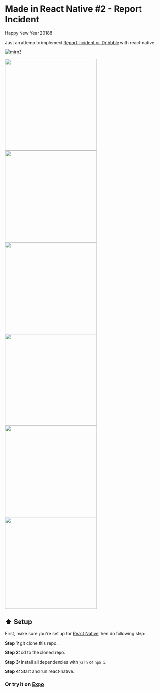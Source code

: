 # Made in React Native #2 - Report Incident

Happy New Year 2018!!

Just an attemp to implement [Report Incident on Dribbble](https://dribbble.com/shots/3506590-An-incident-in-front-of-you) with react-native.

![mirn2](https://user-images.githubusercontent.com/21040043/34705175-11898d7c-f531-11e7-8a87-2767bd332754.gif)


<img src="https://user-images.githubusercontent.com/21040043/34705228-93ba85d0-f531-11e7-9df9-8bf2ea548b9b.png" width="300"> <img src="https://user-images.githubusercontent.com/21040043/34705329-543d798e-f532-11e7-834f-e51da13e1f46.png" width="300"> <img src="https://user-images.githubusercontent.com/21040043/34705371-89746bf8-f532-11e7-8026-05b012a57596.png" width="300"> <img src="https://user-images.githubusercontent.com/21040043/34705392-c0cc4fbc-f532-11e7-86f4-40c3cf44f954.png" width="300"> <img src="https://user-images.githubusercontent.com/21040043/34705398-d4f2cc46-f532-11e7-99db-b1a53d5f26a5.png" width="300"> <img src="https://user-images.githubusercontent.com/21040043/34705436-0d04d70a-f533-11e7-82c8-4493a21b26d1.png" width="300"> 


## :arrow_up: Setup

First, make sure you're set up for [React Native](https://facebook.github.io/react-native/docs/getting-started.html#content) then do following step:

**Step 1:** git clone this repo.

**Step 2:** cd to the cloned repo.

**Step 3:** Install all dependencies with `yarn` or `npm i`.

**Step 4:** Start and run react-native.

### Or try it on [Expo](https://expo.io/@neruto/made-in-react-native-2)
